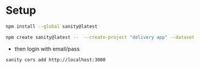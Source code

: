 # Setup

```bash
npm install --global sanity@latest
```

```bash
npm create sanity@latest --  --create-project "delivery app" --dataset production
```

- then login with email/pass

```bash
sanity cors add http://localhost:3000
```

